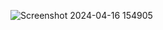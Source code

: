 ![Screenshot 2024-04-16 154905](https://github.com/Last-Determiner/phonebook/assets/160767187/c9b38409-32d1-4d29-a7cb-6381e01e2705)

